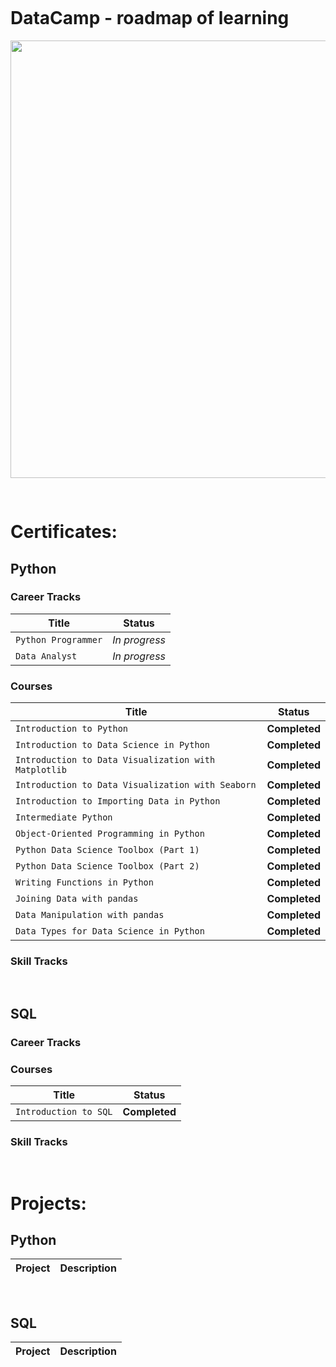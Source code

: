 <pre> </pre>

# DataCamp - roadmap of learning



<p align="center"> 
<img src="https://www.datacamp.com/datacamp.png?v=20102020" width="700">
</p>
<pre> </pre>

# Certificates:

## Python
### Career Tracks
| Title | Status |
| --- | --- |
| `Python Programmer` | *In progress* |
| `Data Analyst` | *In progress* |

### Courses
| Title | Status |
| --- | --- |
| `Introduction to Python` | **Completed** |
| `Introduction to Data Science in Python` | **Completed** |
| `Introduction to Data Visualization with Matplotlib` | **Completed** |
| `Introduction to Data Visualization with Seaborn` | **Completed** |
| `Introduction to Importing Data in Python` | **Completed** |
| `Intermediate Python` | **Completed** |
| `Object-Oriented Programming in Python` | **Completed** |
| `Python Data Science Toolbox (Part 1)` | **Completed** |
| `Python Data Science Toolbox (Part 2)` | **Completed** |
| `Writing Functions in Python` | **Completed** |
| `Joining Data with pandas` | **Completed** |
| `Data Manipulation with pandas` | **Completed** |
| `Data Types for Data Science in Python` | **Completed** |


### Skill Tracks
<pre> </pre>
## SQL
### Career Tracks
### Courses
| Title | Status |
| --- | --- |
| `Introduction to SQL` | **Completed** |
### Skill Tracks

<pre> </pre>
# Projects:

## Python
| Project | Description |
| --- | --- |
<pre> </pre>
## SQL
| Project | Description |
| --- | --- |
<pre> </pre>
